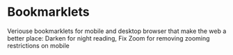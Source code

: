 # Bookmarklets
Veriouse bookmarklets for mobile and desktop browser that make the web a better place: Darken for night reading, Fix Zoom for removing zooming restrictions on mobile
